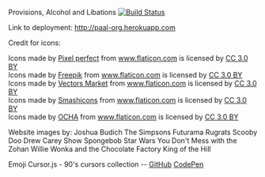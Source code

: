 Provisions, Alcohol and Libations
[![Build Status](https://travis-ci.org/Paal-org/graceShopper.svg?branch=master)](https://travis-ci.org/Paal-org/graceShopper)

Link to deployment: <a href="http://paal-org.herokuapp.com">http://paal-org.herokuapp.com</a>

Credit for icons:

<div>Icons made by <a href="https://www.flaticon.com/authors/pixel-perfect" title="Pixel perfect">Pixel perfect</a> from <a href="https://www.flaticon.com/" title="Flaticon">www.flaticon.com</a> is licensed by <a href="http://creativecommons.org/licenses/by/3.0/" title="Creative Commons BY 3.0" target="_blank">CC 3.0 BY</a></div>

<div>Icons made by <a href="http://www.freepik.com" title="Freepik">Freepik</a> from <a href="https://www.flaticon.com/" title="Flaticon">www.flaticon.com</a> is licensed by <a href="http://creativecommons.org/licenses/by/3.0/" title="Creative Commons BY 3.0" target="_blank">CC 3.0 BY</a></div>

<div>Icons made by <a href="https://www.flaticon.com/authors/vectors-market" title="Vectors Market">Vectors Market</a> from <a href="https://www.flaticon.com/" title="Flaticon">www.flaticon.com</a> is licensed by <a href="http://creativecommons.org/licenses/by/3.0/" title="Creative Commons BY 3.0" target="_blank">CC 3.0 BY</a></div>

<div>Icons made by <a href="https://www.flaticon.com/authors/smashicons" title="Smashicons">Smashicons</a> from <a href="https://www.flaticon.com/" title="Flaticon">www.flaticon.com</a> is licensed by <a href="http://creativecommons.org/licenses/by/3.0/" title="Creative Commons BY 3.0" target="_blank">CC 3.0 BY</a></div>

<div>Icons made by <a href="https://www.flaticon.com/authors/ocha" title="OCHA">OCHA</a> from <a href="https://www.flaticon.com/" title="Flaticon">www.flaticon.com</a> is licensed by <a href="http://creativecommons.org/licenses/by/3.0/" title="Creative Commons BY 3.0" target="_blank">CC 3.0 BY</a></div>

Website images by:
Joshua Budich
The Simpsons
Futurama
Rugrats
Scooby Doo
Drew Carey Show
Spongebob
Star Wars
You Don't Mess with the Zohan
Willie Wonka and the Chocolate Factory
King of the Hill

 <div> Emoji Cursor.js
  - 90's cursors collection
  -- <a href='https://github.com/tholman/90s-cursor-effects'>GitHub</a>
  <a href='https://codepen.io/tholman/full/rxJpdQ'>CodePen</a></div>
